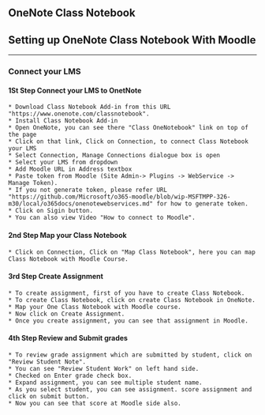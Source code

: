 ## OneNote Class Notebook

## Setting up OneNote Class Notebook With Moodle
-------------------------------------------------

### Connect your LMS

  #### 1St Step Connect your LMS to OnetNote 
  
    * Download Class Notebook Add-in from this URL "https://www.onenote.com/classnotebook".
    * Install Class Notebook Add-in
    * Open OneNote, you can see there "Class OneNotebook" link on top of the page
    * Click on that link, Click on Connection, to connect Class Notebook your LMS
    * Select Connection, Manage Connections dialogue box is open
    * Select your LMS from dropdown
    * Add Moodle URL in Address textbox
    * Paste token from Moodle (Site Admin-> Plugins -> WebService -> Manage Token).
    * If you not generate token, please refer URL         "https://github.com/Microsoft/o365-moodle/blob/wip-MSFTMPP-326-m30/local/o365docs/onenotewebservices.md" for how to generate token.
    * Click on Sigin button.
    * You can also view Video "How to connect to Moodle".
  
  #### 2nd Step Map your Class Notebook
    
    * Click on Connection, Click on "Map Class Notebook", here you can map Class Notebook with Moodle Course.
    
  #### 3rd Step Create Assignment
  
    * To create assignment, first of you have to create Class Notebook.
    * To create Class Notebook, click on create Class Notebook in OneNote.
    * Map your One Class Notebook with Moodle course.
    * Now click on Create Assignment.
    * Once you create assignment, you can see that assignment in Moodle.
    
  #### 4th Step Review and Submit grades
  
    * To review grade assignment which are submitted by student, click on "Review Student Note".
    * You can see "Review Student Work" on left hand side.
    * Checked on Enter grade check box.
    * Expand assignment, you can see multiple student name.
    * As you select student, you can see assignment. score assignment and click on submit button.
    * Now you can see that score at Moodle side also.
    
